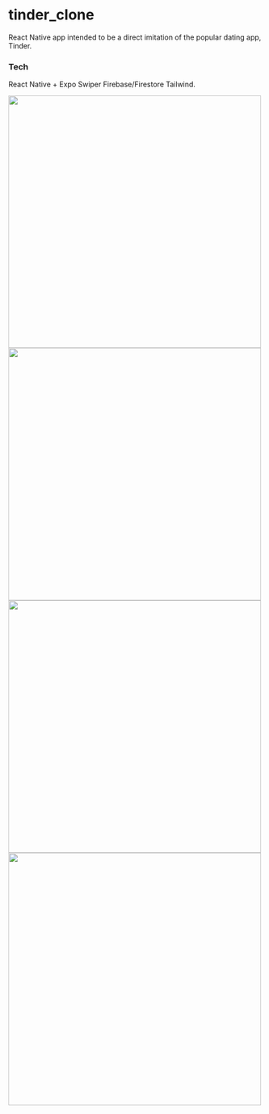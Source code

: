 # tinder_clone

React Native app intended to be a direct imitation of the popular dating app, Tinder. 
### Tech

React Native + Expo
Swiper
Firebase/Firestore
Tailwind.

<p float="left">
<img src="https://p39.f2.n0.cdn.getcloudapp.com/items/eDulxpjX/26b946b0-fbb1-47f3-84fb-de39c2294192.jpg?v=e0b0d417c5986dea054bfa0da5772bbd" height=500 />
<img src="https://p39.f2.n0.cdn.getcloudapp.com/items/jkumKBrK/0960b8a0-366e-427b-8af4-33567955dbb3.gif?v=0b492504440bd1ec0d985bb61a9c628e" height=500 />
<img src="https://p39.f2.n0.cdn.getcloudapp.com/items/wbuYmdNk/ea054e21-a0e0-4b54-83b7-5d88fbc2cf74.gif?v=cb0810173b83e714f6ba1f98089d3b6f" height=500 />
<img src="https://p39.f2.n0.cdn.getcloudapp.com/items/KouYW5WA/4b65ce9d-2646-4b20-8c1d-dace68e43f79.gif?v=1e6f18445d5faa610ea475bd57ef7446" height=500 />
</p>

